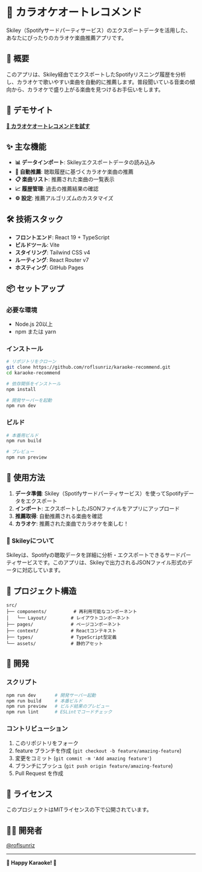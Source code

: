 # 🎤 カラオケオートレコメンド

Skiley（Spotifyサードパーティサービス）のエクスポートデータを活用した、あなたにぴったりのカラオケ楽曲推薦アプリです。

## 🌟 概要

このアプリは、Skiley経由でエクスポートしたSpotifyリスニング履歴を分析し、カラオケで歌いやすい楽曲を自動的に推薦します。普段聞いている音楽の傾向から、カラオケで盛り上がる楽曲を見つけるお手伝いをします。

## 🚀 デモサイト

**[🎵 カラオケオートレコメンドを試す](https://roflsunriz.github.io/karaoke-recommend/)**

## ✨ 主な機能

- **📊 データインポート**: Skileyエクスポートデータの読み込み
- **🤖 自動推薦**: 聴取履歴に基づくカラオケ楽曲の推薦
- **📋 楽曲リスト**: 推薦された楽曲の一覧表示
- **📈 履歴管理**: 過去の推薦結果の確認
- **⚙️ 設定**: 推薦アルゴリズムのカスタマイズ

## 🛠️ 技術スタック

- **フロントエンド**: React 19 + TypeScript
- **ビルドツール**: Vite
- **スタイリング**: Tailwind CSS v4
- **ルーティング**: React Router v7
- **ホスティング**: GitHub Pages

## 📦 セットアップ

### 必要な環境
- Node.js 20以上
- npm または yarn

### インストール

```bash
# リポジトリをクローン
git clone https://github.com/roflsunriz/karaoke-recommend.git
cd karaoke-recommend

# 依存関係をインストール
npm install

# 開発サーバーを起動
npm run dev
```

### ビルド

```bash
# 本番用ビルド
npm run build

# プレビュー
npm run preview
```

## 🎯 使用方法

1. **データ準備**: Skiley（Spotifyサードパーティサービス）を使ってSpotifyデータをエクスポート
2. **インポート**: エクスポートしたJSONファイルをアプリにアップロード
3. **推薦取得**: 自動推薦される楽曲を確認
4. **カラオケ**: 推薦された楽曲でカラオケを楽しむ！

### 📝 Skileyについて

Skileyは、Spotifyの聴取データを詳細に分析・エクスポートできるサードパーティサービスです。このアプリは、Skileyで出力されるJSONファイル形式のデータに対応しています。

## 📁 プロジェクト構造

```
src/
├── components/          # 再利用可能なコンポーネント
│   └── Layout/         # レイアウトコンポーネント
├── pages/              # ページコンポーネント
├── context/            # Reactコンテキスト
├── types/              # TypeScript型定義
└── assets/             # 静的アセット
```

## 🔧 開発

### スクリプト

```bash
npm run dev       # 開発サーバー起動
npm run build     # 本番ビルド
npm run preview   # ビルド結果のプレビュー
npm run lint      # ESLintでコードチェック
```

### コントリビューション

1. このリポジトリをフォーク
2. feature ブランチを作成 (`git checkout -b feature/amazing-feature`)
3. 変更をコミット (`git commit -m 'Add amazing feature'`)
4. ブランチにプッシュ (`git push origin feature/amazing-feature`)
5. Pull Request を作成

## 📄 ライセンス

このプロジェクトはMITライセンスの下で公開されています。

## 👨‍💻 開発者

[@roflsunriz](https://github.com/roflsunriz)

---

**🎵 Happy Karaoke! 🎵**
